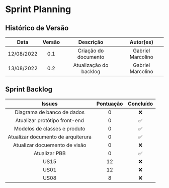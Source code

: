 # Sprint Planning

## Histórico de Versão

|    Data    | Versão |       Descrição        |     Autor(es)     |
| :--------: | :----: | :--------------------: | :---------------: |
| 12/08/2022 |  0.1   |  Criação do documento  | Gabriel Marcolino |
| 13/08/2022 |  0.2   | Atualização do backlog | Gabriel Marcolino |

## Sprint Backlog

|               Issues               | Pontuação |     Concluído      |
| :--------------------------------: | :-------: | :----------------: |
|     Diagrama de banco de dados     |     0     |        :x:         |
|   Atualizar protótipo front-end    |     0     | :white_check_mark: |
|    Modelos de classes e produto    |     0     | :white_check_mark: |
| Atualizar documento de arquiterura |     0     | :white_check_mark: |
|   Atualizar docuemento de visão    |     0     |        :x:         |
|           Atualizar PBB            |     0     | :white_check_mark: |
|                US15                |    12     |        :x:         |
|                US01                |    12     |        :x:         |
|                US08                |     8     |        :x:         |
